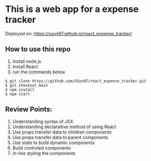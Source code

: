# This is a web app for a expense tracker
Deployed on: https://ssun97.github.io/react_expense_tracker/

## How to use this repo
1. Install node.js
2. Install React
3. run the commands below 
``` 
$ git clone https://github.com/SSun97/react_expense_tracker.git
$ git checkout main
$ npm install
$ npm start
```

## Review Points:
1. Understanding syntax of JSX
2. Understanding declaraitive method of using React 
3. Use props transfer data to children components
4. Use props transfer data to parent components
5. Use state to build dynamic components
6. Build controled components
7. In-line styling the components